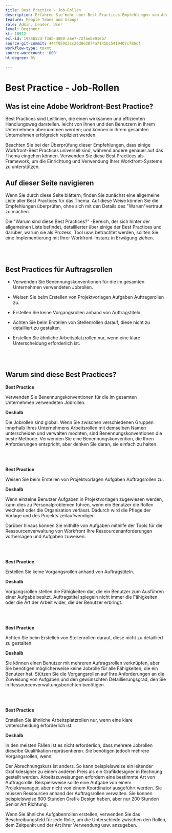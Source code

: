 ```yaml
---
title: Best Practice - Job-Rollen
description: Erfahren Sie mehr über Best Practices-Empfehlungen von Adobe Workfront-Experten zur Einrichtung, Verwaltung und Verwendung von Workfront-Arbeitsplatzrollen.
feature: People Teams and Groups
role: Admin, Leader, User
level: Beginner
kt: 10912
exl-id: 1975b52d-f3db-4800-a6e7-72faeb8916b7
source-git-commit: 444f059d3cc26d8e3074a7145bc5419407c786cf
workflow-type: tm+mt
source-wordcount: '600'
ht-degree: 0%

---
```


# Best Practice - Job-Rollen

## Was ist eine Adobe Workfront-Best Practice?

Best Practices sind Leitlinien, die einen wirksamen und effizienten Handlungsweg darstellen. leicht von Ihnen und den Benutzern in Ihrem Unternehmen übernommen werden; und können in Ihrem gesamten Unternehmen erfolgreich repliziert werden.

Beachten Sie bei der Überprüfung dieser Empfehlungen, dass einige Workfront-Best Practices universell sind, während andere genauer auf das Thema eingehen können. Verwenden Sie diese Best Practices als Framework, um die Einrichtung und Verwendung Ihrer Workfront-Systeme zu unterstützen.

## Auf dieser Seite navigieren

Wenn Sie durch diese Seite blättern, finden Sie zunächst eine allgemeine Liste aller Best Practices für das Thema. Auf diese Weise können Sie die Empfehlungen überprüfen, ohne sich mit den Details des &quot;Warum&quot;vertraut zu machen.

Die &quot;Warum sind diese Best Practices?&quot; -Bereich, der sich hinter der allgemeinen Liste befindet, detaillierter über einige der Best Practices und darüber, warum sie als Prozess, Tool usw. betrachtet werden, sollten Sie eine Implementierung mit Ihrer Workfront-Instanz in Erwägung ziehen.

</br>
</br>

## Best Practices für Auftragsrollen

* Verwenden Sie Benennungskonventionen für die im gesamten Unternehmen verwendeten Jobrollen.

* Weisen Sie beim Erstellen von Projektvorlagen Aufgaben Auftragsrollen zu.

* Erstellen Sie keine Vorgangsrollen anhand von Auftragstiteln.

* Achten Sie beim Erstellen von Stellenrollen darauf, diese nicht zu detailliert zu gestalten.

* Erstellen Sie ähnliche Arbeitsplatzrollen nur, wenn eine klare Unterscheidung erforderlich ist.

</br>
</br>

## Warum sind diese Best Practices?

**Best Practice**

Verwenden Sie Benennungskonventionen für die im gesamten Unternehmen verwendeten Jobrollen.

**Deshalb**

Die Jobrollen sind global. Wenn Sie zwischen verschiedenen Gruppen innerhalb Ihres Unternehmens Arbeitsrollen mit demselben Namen unterscheiden und verwalten möchten, sind Benennungskonventionen die beste Methode. Verwenden Sie eine Benennungskonvention, die Ihren Anforderungen entspricht, aber denken Sie daran, sie einfach zu halten.

</br>
</br>

**Best Practice**

Weisen Sie beim Erstellen von Projektvorlagen Aufgaben Auftragsrollen zu.

**Deshalb**

Wenn einzelne Benutzer Aufgaben in Projektvorlagen zugewiesen werden, kann dies zu Personalproblemen führen, wenn ein Benutzer die Rollen wechselt oder die Organisation verlässt. Dadurch wird die Pflege der Vorlage und des Projekts zeitaufwendiger.

Darüber hinaus können Sie mithilfe von Aufgaben mithilfe der Tools für die Ressourcenverwaltung von Workfront Ihre Ressourcenanforderungen vorhersagen und Aufgaben zuweisen.

</br>
</br>

**Best Practice**

Erstellen Sie keine Vorgangsrollen anhand von Auftragstiteln.

**Deshalb**

Vorgangsrollen stellen die Fähigkeiten dar, die ein Benutzer zum Ausführen einer Aufgabe besitzt. Auftragstitel spiegeln nicht immer die Fähigkeiten oder die Art der Arbeit wider, die der Benutzer erbringt.

</br>
</br>

**Best Practice**

Achten Sie beim Erstellen von Stellenrollen darauf, diese nicht zu detailliert zu gestalten.

**Deshalb**

Sie können einen Benutzer mit mehreren Auftragsrollen verknüpfen, aber Sie benötigen möglicherweise keine Jobrolle für alle Fähigkeiten, die ein Benutzer hat. Stützen Sie die Vorgangsrollen auf Ihre Anforderungen an die Zuweisung von Aufgaben und den gewünschten Detaillierungsgrad, den Sie in Ressourcenverwaltungsberichten benötigen.

</br>
</br>

**Best Practice**

Erstellen Sie ähnliche Arbeitsplatzrollen nur, wenn eine klare Unterscheidung erforderlich ist.

**Deshalb**

In den meisten Fällen ist es nicht erforderlich, dass mehrere Jobrollen dieselbe Qualifikation repräsentieren. Sie benötigen jedoch mehrere Vorgangsrollen, wenn:

Der Abrechnungskurs ist anders. So kann beispielsweise ein leitender Grafikdesigner zu einem anderen Preis als ein Grafikdesigner in Rechnung gestellt werden.
Arbeitszuweisungen erfordern eine bestimmte Art von Auftragsrolle. Beispielsweise sollte eine Aufgabe von einem Projektmanager, aber nicht von einem Koordinator ausgeführt werden.
Sie müssen Ressourcen anhand der Auftragsrollen verwalten. Sie können beispielsweise 600 Stunden Grafik-Design haben, aber nur 200 Stunden Senior Art Richtung.


Wenn Sie ähnliche Aufgabenrollen erstellen, verwenden Sie das Beschreibungsfeld für jede Rolle, um die Unterschiede zwischen den Rollen, dem Zeitpunkt und der Art ihrer Verwendung usw. anzugeben.
